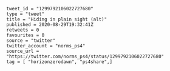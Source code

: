 ```
tweet_id = "1299792106022727680"
type = "tweet"
title = "Hiding in plain sight (alt)"
published = 2020-08-29T19:32:41Z
retweets = 0
favourites = 0
source = "twitter"
twitter_account = "norms_ps4"
source_url = "https://twitter.com/norms_ps4/status/1299792106022727680"
tag = [ "horizonzerodawn", "ps4share",]
```

<p class='image'><img src='http://mnf.m17s.net/2020/08/29/EgnKCCHXgAIthR6.jpg' alt=''></p>


